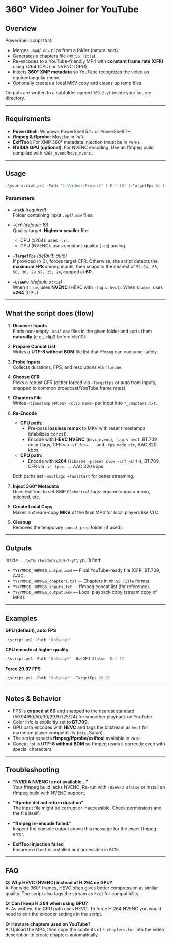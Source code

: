 # 360° Video Joiner for YouTube

## Overview
PowerShell script that:
- Merges `.mp4`/`.mov` clips from a folder (natural sort).
- Generates a chapters file (`MM:SS Title`).
- Re-encodes to a YouTube-friendly MP4 with **constant frame rate (CFR)** using x264 (CPU) or NVENC (GPU).
- Injects **360° XMP metadata** so YouTube recognizes the video as equirectangular mono.
- Optionally creates a local MKV copy and cleans up temp files.

Outputs are written to a subfolder named `360-2-yt` inside your source directory.

---

## Requirements
- **PowerShell**: Windows PowerShell 5.1+ or PowerShell 7+.
- **ffmpeg & ffprobe**: Must be in `PATH`.
- **ExifTool**: For XMP 360° metadata injection (must be in `PATH`).
- **NVIDIA GPU (optional)**: For NVENC encoding. Use an ffmpeg build compiled with `h264_nvenc`/`hevc_nvenc`.

---

## Usage
```powershell
.\your-script.ps1 -Path "C:\Videos\Project" [-Crf 19] [-TargetFps 0] [-UseGPU $true]
```

### Parameters
- **`-Path`** *(required)*  
  Folder containing input `.mp4`/`.mov` files.

- **`-Crf`** *(default: 19)*  
  Quality target. **Higher = smaller file**.  
  - CPU (x264): uses `-crf`.  
  - GPU (NVENC): uses constant-quality (`-cq`) analog.

- **`-TargetFps`** *(default: auto)*  
  If provided (> 0), forces target CFR. Otherwise, the script detects the **maximum FPS** among inputs, then snaps to the nearest of `59.94, 60, 50, 30, 29.97, 25, 24`, capped at **60**.

- **`-UseGPU`** *(default: `$true`)*  
  When `$true`, uses **NVENC** (HEVC with `-tag:v hvc1`). When `$false`, uses **x264** (CPU).

---

## What the script does (flow)
1. **Discover Inputs**  
   Finds non-empty `.mp4`/`.mov` files in the given folder and sorts them **naturally** (e.g., clip2 before clip10).

2. **Prepare Concat List**  
   Writes a **UTF-8 without BOM** file list that `ffmpeg` can consume safely.

3. **Probe Inputs**  
   Collects durations, FPS, and resolutions via `ffprobe`.

4. **Choose CFR**  
   Picks a robust CFR (either forced via `-TargetFps` or auto from inputs, snapped to common broadcast/YouTube frame rates).

5. **Chapters File**  
   Writes `<timestamp MM:SS> <clip name>` per input into `*_chapters.txt`.

6. **Re-Encode**  
   - **GPU path**:  
     - Pre-pass **lossless remux** to MKV with reset timestamps (stabilizes concat).  
     - Encode with **HEVC NVENC** (`hevc_nvenc`), `-tag:v hvc1`, BT.709 color flags, CFR via `-vf fps=...` and `-fps_mode cfr`, AAC 320 kbps.
   - **CPU path**:  
     - Encode with **x264** (`libx264 -preset slow -crf <Crf>`), BT.709, CFR via `-vf fps=...`, AAC 320 kbps.

   Both paths set `-movflags +faststart` for better streaming.

7. **Inject 360° Metadata**  
   Uses ExifTool to set XMP `GSpherical` tags: equirectangular mono, stitched, etc.

8. **Create Local Copy**  
   Makes a stream-copy **MKV** of the final MP4 for local players like VLC.

9. **Cleanup**  
   Removes the temporary `concat_prep` folder (if used).

---

## Outputs
Inside `...\<YourFolder>\360-2-yt\` you’ll find:
- `YYYYMMDD_HHMMSS_output.mp4` — Final YouTube-ready file (CFR, BT.709, AAC).
- `YYYYMMDD_HHMMSS_chapters.txt` — Chapters in `MM:SS Title` format.
- `YYYYMMDD_HHMMSS_inputs.txt` — ffmpeg concat list (for reference).
- `YYYYMMDD_HHMMSS_output.mkv` — Local playback copy (stream copy of MP4).

---

## Examples

**GPU (default), auto FPS**
```powershell
.\script.ps1 -Path "D:ð\day1"
```

**CPU encode at higher quality**
```powershell
.\script.ps1 -Path "D:ð\day1" -UseGPU $false -Crf 17
```

**Force 29.97 FPS**
```powershell
.\script.ps1 -Path "D:ð\day1" -TargetFps 29.97
```

---

## Notes & Behavior
- FPS is **capped at 60** and snapped to the nearest standard (59.94/60/50/30/29.97/25/24) for smoother playback on YouTube.
- Color info is explicitly set to **BT.709**.
- GPU path encodes with **HEVC** and tags the bitstream as `hvc1` for maximum player compatibility (e.g., Safari).
- The script expects **ffmpeg/ffprobe/exiftool** available in `PATH`.
- Concat list is **UTF-8 without BOM** so ffmpeg reads it correctly even with special characters.

---

## Troubleshooting
- **“NVIDIA NVENC is not available…”**  
  Your ffmpeg build lacks NVENC. Re-run with `-UseGPU $false` or install an ffmpeg build with NVENC support.

- **“ffprobe did not return duration”**  
  The input file might be corrupt or inaccessible. Check permissions and the file itself.

- **“ffmpeg re-encode failed.”**  
  Inspect the console output above this message for the exact ffmpeg error.

- **ExifTool injection failed**  
  Ensure `exiftool` is installed and accessible in `PATH`.

---

## FAQ
**Q: Why HEVC (NVENC) instead of H.264 on GPU?**  
A: For wide 360° frames, HEVC often gives better compression at similar quality. The script also tags the stream as `hvc1` for compatibility.

**Q: Can I keep H.264 when using GPU?**  
A: As written, the GPU path uses HEVC. To force H.264 NVENC you would need to edit the encoder settings in the script.

**Q: How are chapters used on YouTube?**  
A: Upload the MP4, then copy the contents of `*_chapters.txt` into the video description to create chapters automatically.
